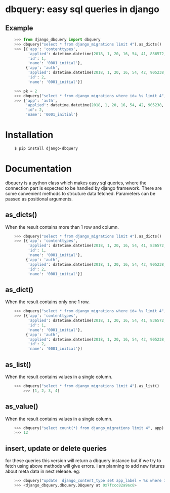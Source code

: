 dbquery: easy sql queries in django
===================================

Example
-------

```python
    >>> from django_dbquery import dbquery
    >>> dbquery("select * from django_migrations limit 4").as_dicts()
    >>> [{'app': 'contenttypes',
		  'applied': datetime.datetime(2018, 1, 20, 16, 54, 41, 836572, tzinfo=<UTC>),
		  'id': 1,
		  'name': '0001_initial'},
		 {'app': 'auth',
		  'applied': datetime.datetime(2018, 1, 20, 16, 54, 42, 905238, tzinfo=<UTC>),
		  'id': 2,
		  'name': '0001_initial'}]

    >>> pk = 2
    >>> dbquery("select * from django_migrations where id= %s limit 4", pk).as_dict()
    >>> {'app': 'auth',
		 'applied': datetime.datetime(2018, 1, 20, 16, 54, 42, 905238, tzinfo=<UTC>),
		 'id': 2,
		 'name': '0001_initial'}
```


Installation
============

``` bash
    $ pip install django-dbquery
```

Documentation
=============

dbquery is a python class which makes easy sql queries, where the connection part is
expected to be handled by django framework. There are some convenient methods
to strcuture data fetched. Parameters can be passed as positional arguments.


as_dicts()
-----------
When the result contains more than 1 row and column. 
```python
    >>> dbquery("select * from django_migrations limit 4").as_dicts()
    >>> [{'app': 'contenttypes',
		  'applied': datetime.datetime(2018, 1, 20, 16, 54, 41, 836572, tzinfo=<UTC>),
		  'id': 1,
		  'name': '0001_initial'},
		 {'app': 'auth',
		  'applied': datetime.datetime(2018, 1, 20, 16, 54, 42, 905238, tzinfo=<UTC>),
		  'id': 2,
		  'name': '0001_initial'}]
```

as_dict()
-----
When the result contains only one 1 row.
```python
    >>> dbquery("select * from django_migrations where id= %s limit 4", pk).as_dict()
    >>> [{'app': 'contenttypes',
		  'applied': datetime.datetime(2018, 1, 20, 16, 54, 41, 836572, tzinfo=<UTC>),
		  'id': 1,
		  'name': '0001_initial'},
		 {'app': 'auth',
		  'applied': datetime.datetime(2018, 1, 20, 16, 54, 42, 905238, tzinfo=<UTC>),
		  'id': 2,
		  'name': '0001_initial'}]
```
as_list()
-----
When the result contains values in a single column.
```python
 	>>> dbquery("select * from django_migrations limit 4").as_list()
    	>>> [1, 2, 3, 4]
```
as_value()
-----
When the result contains values in a single column.
```python
    >>> dbquery("select count(*) from django_migrations limit 4", app).as_value()
    >>> 12
```

insert, update or delete queries
-----------
for these queries this version will return a dbquery instance but if we try to fetch 
using above methods will give errors. i am planning to add new fetures about meta data in 
next release.
eg:
```python
	>>> dbquery("update  django_content_type set app_label = %s where id = %s", "admin", 1)
	>>> <django_dbquery.dbquery.DBquery at 0x7fccc82a9ac8>
```



